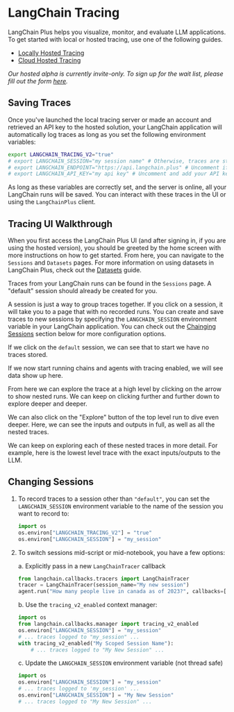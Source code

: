 # LangChain Tracing

LangChain Plus helps you visualize, monitor, and evaluate LLM applications. To get started with local or hosted tracing, use one of the following guides.

- [Locally Hosted Tracing](../tracing/local_installation.md)
- [Cloud Hosted Tracing](../tracing/hosted_installation.md)

_Our hosted alpha is currently invite-only. To sign up for the wait list, please fill out the form [here](https://forms.gle/tRCEMSeopZf6TE3b6)._


## Saving Traces

Once you've launched the local tracing server or made an account and retrieved an API key to the hosted solution, your LangChain application will automatically log traces as long as
you set the following environment variables:

```bash
export LANGCHAIN_TRACING_V2="true"
# export LANGCHAIN_SESSION="my session name" # Otherwise, traces are stored in the "default" session
# export LANGCHAIN_ENDPOINT="https://api.langchain.plus" # Uncomment if using hosted server
# export LANGCHAIN_API_KEY="my api key" # Uncomment and add your API key generated from the settings page if using a hosted server
```

As long as these variables are correctly set, and the server is online, all your LangChain runs will be saved. You can interact with these traces in the UI or using the `LangChainPlus` client.

## Tracing UI Walkthrough

When you first access the LangChain Plus UI (and after signing in, if you are using the hosted version), you should be greeted by the home screen with more instructions on how to get started.
From here, you can navigate to the `Sessions` and `Datasets` pages. For more information on using datasets in LangChain Plus, check out the [Datasets](../tracing/datasets.md) guide.

Traces from your LangChain runs can be found in the `Sessions` page. A "default" session should already be created for you. 

A session is just a way to group traces together. If you click on a session, it will take you to a page that with no recorded runs.
You can create and save traces to new sessions by specifying the `LANGCHAIN_SESSION` environment variable in your LangChain application. You can check out the [Chainging Sessions](#changing-sessions) section below for more configuration options.

<!-- TODO Add screenshots when the UI settles down a bit -->
<!-- ![](../tracing/homepage.png) -->

If we click on the `default` session, we can see that to start we have no traces stored.

<!-- TODO Add screenshots when the UI settles down a bit -->
<!-- ![](../tracing/default_empty.png) -->

If we now start running chains and agents with tracing enabled, we will see data show up here.

<!-- To do so, we can run [this notebook](../tracing/agent_with_tracing.ipynb) as an example. After running it, we will see an initial trace show up. -->

<!-- TODO Add screenshots when the UI settles down a bit -->

From here we can explore the trace at a high level by clicking on the arrow to show nested runs.
We can keep on clicking further and further down to explore deeper and deeper.

<!-- TODO Add screenshots when the UI settles down a bit -->
<!-- ![](../tracing/explore.png) -->

We can also click on the "Explore" button of the top level run to dive even deeper.
Here, we can see the inputs and outputs in full, as well as all the nested traces.

<!-- TODO Add screenshots when the UI settles down a bit -->
<!-- ![](../tracing/explore_trace.png) -->

We can keep on exploring each of these nested traces in more detail.
For example, here is the lowest level trace with the exact inputs/outputs to the LLM.

<!-- TODO Add screenshots when the UI settles down a bit -->
<!-- ![](../tracing/explore_llm.png) -->


## Changing Sessions

1. To record traces to a session other than `"default"`, you can set the `LANGCHAIN_SESSION` environment variable to the name of the session you want to record to:

    ```python
    import os
    os.environ["LANGCHAIN_TRACING_V2"] = "true"
    os.environ["LANGCHAIN_SESSION"] = "my_session"
    ```

2. To switch sessions mid-script or mid-notebook, you have a few options:

    a. Explicitly pass in a new `LangChainTracer` callback

    ```python
    from langchain.callbacks.tracers import LangChainTracer
    tracer = LangChainTracer(session_name="My new session")
    agent.run("How many people live in canada as of 2023?", callbacks=[tracer])
    ```

    b. Use the `tracing_v2_enabled` context manager:

    ```python
    import os
    from langchain.callbacks.manager import tracing_v2_enabled
    os.environ["LANGCHAIN_SESSION"] = "my_session"
    # ... traces logged to "my_session" ...
    with tracing_v2_enabled("My Scoped Session Name"):
        # ... traces logged to "My New Session" ...
    ```

    c. Update the `LANGCHAIN_SESSION` environment variable (not thread safe)

    ```python
    import os
    os.environ["LANGCHAIN_SESSION"] = "my_session"
    # ... traces logged to 'my_session' ...
    os.environ["LANGCHAIN_SESSION"] = "My New Session"
    # ... traces logged to "My New Session" ...
    ```
